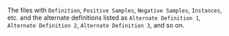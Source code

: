 The files with `Definition`, `Positive Samples`, `Negative Samples`, `Instances`, etc. and the alternate definitions 
listed as `Alternate Definition 1`, `Alternate Definition 2`, `Alternate Definition 3`, and so on.

